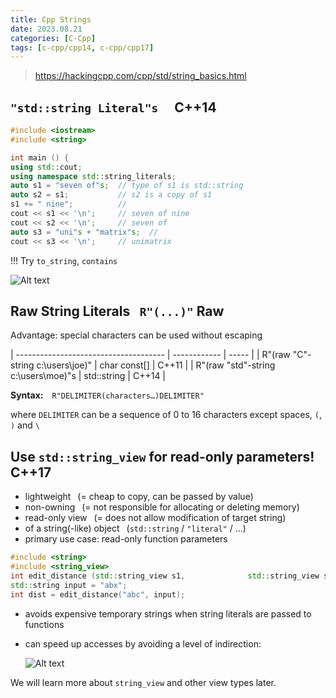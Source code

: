 ```yaml
---
title: Cpp Strings
date: 2023.08.21
categories: [C-Cpp]
tags: [c-cpp/cpp14, c-cpp/cpp17]
---
```


> https://hackingcpp.com/cpp/std/string_basics.html

## `"std::string Literal"s`  **C++14**

```cpp
#include <iostream>
#include <string>

int main () {
using std::cout;
using namespace std::string_literals;
auto s1 = "seven of"s;  // type of s1 is std::string
auto s2 = s1;           // s2 is a copy of s1
s1 += " nine";          // 
cout << s1 << '\n';     // seven of nine
cout << s2 << '\n';     // seven of
auto s3 = "uni"s + "matrix"s;  // 
cout << s3 << '\n';     // unimatrix
```

!!! Try `to_string`, `contains`

![Alt text](../.images/hackingcpp-string.png)

## Raw String Literals  `R"(...)"` Raw

Advantage: special characters can be used without escaping

| ------------------------------------- | ------------ | ----- |
| R"(raw "C"-string c:\\users\\joe)"    | char const[] | C++11 |
| R"(raw "std"-string c:\\users\\moe)"s | std::string  | C++14 |

**Syntax:** `R"DELIMITER(characters…)DELIMITER"`

where `DELIMITER` can be a sequence of 0 to 16 characters except spaces, `(`, `)` and `\`

## Use `std::string_view` for read-only parameters!  **C++17**

-   lightweight  (= cheap to copy, can be passed by value)
-   non-owning  (= not responsible for allocating or deleting memory)
-   read-only view  (= does not allow modification of target string)
-   of a string(-like) object  (`std::string` / `"literal"` / …)
-   primary use case: read-only function parameters

```cpp
#include <string>
#include <string_view>
int edit_distance (std::string_view s1,              std::string_view s2) { … }
std::string input = "abx";
int dist = edit_distance("abc", input);
```

-   avoids expensive temporary strings when string literals are passed to functions
-   can speed up accesses by avoiding a level of indirection:
    
    ![Alt text](../.images/string_view_indirection.png)

We will learn more about `string_view` and other view types later.
